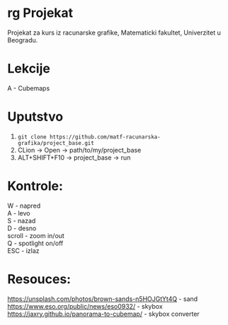 # rg Projekat
Projekat za kurs iz racunarske grafike, Matematicki fakultet, Univerzitet u Beogradu.

# Lekcije
A - Cubemaps

# Uputstvo
1. `git clone https://github.com/matf-racunarska-grafika/project_base.git`
2. CLion -> Open -> path/to/my/project_base
3. ALT+SHIFT+F10 -> project_base -> run

# Kontrole:
W - napred  
A - levo  
S - nazad  
D - desno  
scroll - zoom in/out  
Q - spotlight on/off  
ESC - izlaz  

# Resouces:
https://unsplash.com/photos/brown-sands-n5HOJGtYt4Q - sand  
https://www.eso.org/public/news/eso0932/ - skybox  
https://jaxry.github.io/panorama-to-cubemap/ - skybox converter  
